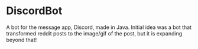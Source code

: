 # DiscordBot
A bot for the message app, Discord, made in Java. Initial idea was a bot that transformed reddit posts to the image/gif of the post, but
it is expanding beyond that!

